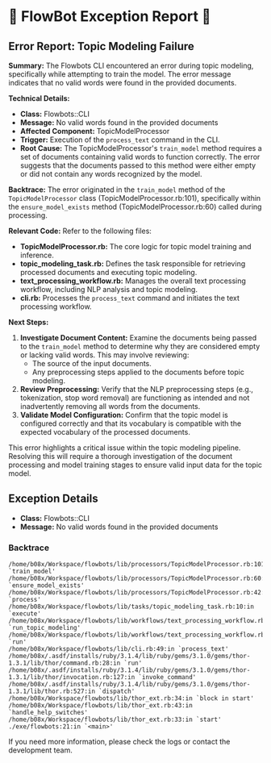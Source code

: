 # 🤖 FlowBot Exception Report 🤖


## Error Report: Topic Modeling Failure

**Summary:** The Flowbots CLI encountered an error during topic modeling, specifically while attempting to train the model. The error message indicates that no valid words were found in the provided documents. 

**Technical Details:**

* **Class:** Flowbots::CLI
* **Message:** No valid words found in the provided documents
* **Affected Component:** TopicModelProcessor
* **Trigger:** Execution of the `process_text` command in the CLI.
* **Root Cause:** The TopicModelProcessor's `train_model` method requires a set of documents containing valid words to function correctly. The error suggests that the documents passed to this method were either empty or did not contain any words recognized by the model.

**Backtrace:** The error originated in the `train_model` method of the `TopicModelProcessor` class (TopicModelProcessor.rb:101), specifically within the `ensure_model_exists` method (TopicModelProcessor.rb:60) called during processing. 

**Relevant Code:** Refer to the following files:

* **TopicModelProcessor.rb:** The core logic for topic model training and inference. 
* **topic_modeling_task.rb:** Defines the task responsible for retrieving processed documents and executing topic modeling.
* **text_processing_workflow.rb:**  Manages the overall text processing workflow, including NLP analysis and topic modeling.
* **cli.rb:** Processes the `process_text` command and initiates the text processing workflow.

**Next Steps:**

1. **Investigate Document Content:** Examine the documents being passed to the `train_model` method to determine why they are considered empty or lacking valid words. This may involve reviewing:
    * The source of the input documents.
    * Any preprocessing steps applied to the documents before topic modeling.
2. **Review Preprocessing:**  Verify that the NLP preprocessing steps (e.g., tokenization, stop word removal) are functioning as intended and not inadvertently removing all words from the documents.
3. **Validate Model Configuration:**  Confirm that the topic model is configured correctly and that its vocabulary is compatible with the expected vocabulary of the processed documents. 

This error highlights a critical issue within the topic modeling pipeline. Resolving this will require a thorough investigation of the document processing and model training stages to ensure valid input data for the topic model. 



## Exception Details

- **Class:** Flowbots::CLI
- **Message:** No valid words found in the provided documents

### Backtrace

```
/home/b08x/Workspace/flowbots/lib/processors/TopicModelProcessor.rb:101:in `train_model'
/home/b08x/Workspace/flowbots/lib/processors/TopicModelProcessor.rb:60:in `ensure_model_exists'
/home/b08x/Workspace/flowbots/lib/processors/TopicModelProcessor.rb:42:in `process'
/home/b08x/Workspace/flowbots/lib/tasks/topic_modeling_task.rb:10:in `execute'
/home/b08x/Workspace/flowbots/lib/workflows/text_processing_workflow.rb:65:in `run_topic_modeling'
/home/b08x/Workspace/flowbots/lib/workflows/text_processing_workflow.rb:25:in `run'
/home/b08x/Workspace/flowbots/lib/cli.rb:49:in `process_text'
/home/b08x/.asdf/installs/ruby/3.1.4/lib/ruby/gems/3.1.0/gems/thor-1.3.1/lib/thor/command.rb:28:in `run'
/home/b08x/.asdf/installs/ruby/3.1.4/lib/ruby/gems/3.1.0/gems/thor-1.3.1/lib/thor/invocation.rb:127:in `invoke_command'
/home/b08x/.asdf/installs/ruby/3.1.4/lib/ruby/gems/3.1.0/gems/thor-1.3.1/lib/thor.rb:527:in `dispatch'
/home/b08x/Workspace/flowbots/lib/thor_ext.rb:34:in `block in start'
/home/b08x/Workspace/flowbots/lib/thor_ext.rb:43:in `handle_help_switches'
/home/b08x/Workspace/flowbots/lib/thor_ext.rb:33:in `start'
./exe/flowbots:21:in `<main>'
```

If you need more information, please check the logs or contact the development team.
